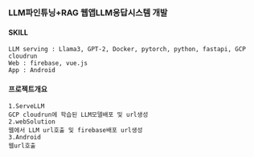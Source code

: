 ### LLM파인튜닝+RAG 웹앱LLM응답시스템 개발 
#### SKILL
```
LLM serving : Llama3, GPT-2, Docker, pytorch, python, fastapi, GCP cloudrun
Web : firebase, vue.js
App : Android
```
#### 프로젝트개요
```
1.ServeLLM
GCP cloudrun에 학습된 LLM모델배포 및 url생성
2.webSolution
웹에서 LLM url호출 및 firebase배포 url생성
3.Android
웹url호출
```

